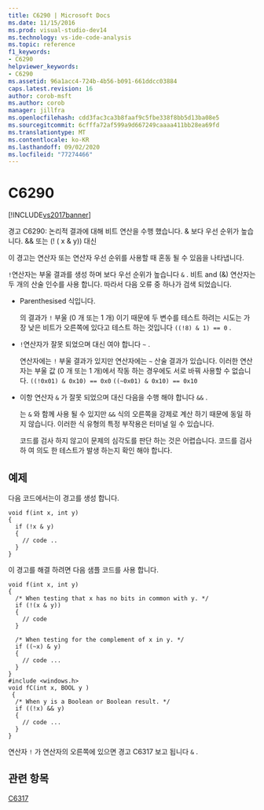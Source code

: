 ```yaml
---
title: C6290 | Microsoft Docs
ms.date: 11/15/2016
ms.prod: visual-studio-dev14
ms.technology: vs-ide-code-analysis
ms.topic: reference
f1_keywords:
- C6290
helpviewer_keywords:
- C6290
ms.assetid: 96a1acc4-724b-4b56-b091-661ddcc03884
caps.latest.revision: 16
author: corob-msft
ms.author: corob
manager: jillfra
ms.openlocfilehash: cdd3fac3ca3b8faaf9c5fbe338f8bb5d13ba08e5
ms.sourcegitcommit: 6cfffa72af599a9d667249caaaa411bb28ea69fd
ms.translationtype: MT
ms.contentlocale: ko-KR
ms.lasthandoff: 09/02/2020
ms.locfileid: "77274466"
---
```

# <a name="c6290"></a>C6290
[!INCLUDE[vs2017banner](../includes/vs2017banner.md)]

경고 C6290: 논리적 결과에 대해 비트 연산을 수행 했습니다. & 보다 우선 순위가 높습니다.  && 또는 (! ( x & y)) 대신  
  
 이 경고는 연산자 또는 연산자 우선 순위를 사용할 때 혼동 될 수 있음을 나타냅니다.  
  
 `!`연산자는 부울 결과를 생성 하며 보다 우선 순위가 높습니다 `&` . 비트 and (&) 연산자는 두 개의 산술 인수를 사용 합니다. 따라서 다음 오류 중 하나가 검색 되었습니다.  
  
- Parenthesised 식입니다.  
  
   의 결과가 `!` 부울 (0 개 또는 1 개) 이기 때문에 두 변수를 테스트 하려는 시도는 가장 낮은 비트가 오른쪽에 있다고 테스트 하는 것입니다 `((!8) & 1) == 0` .  
  
- `!`연산자가 잘못 되었으며 대신 여야 합니다 `~` .  
  
   연산자에는 `!` 부울 결과가 있지만 연산자에는 `~` 산술 결과가 있습니다. 이러한 연산자는 부울 값 (0 개 또는 1 개)에서 작동 하는 경우에도 서로 바꿔 사용할 수 없습니다. `((!0x01) & 0x10) == 0x0` `((~0x01) & 0x10) == 0x10`  
  
- 이항 연산자 `&` 가 잘못 되었으며 대신 다음을 수행 해야 합니다 `&&` .  
  
   는 `&` 와 함께 사용 될 수 있지만 `&&` 식의 오른쪽을 강제로 계산 하기 때문에 동일 하지 않습니다. 이러한 식 유형의 특정 부작용은 터미널 일 수 있습니다.  
  
  코드를 검사 하지 않고이 문제의 심각도를 판단 하는 것은 어렵습니다. 코드를 검사 하 여 의도 한 테스트가 발생 하는지 확인 해야 합니다.  
  
## <a name="example"></a>예제  
 다음 코드에서는이 경고를 생성 합니다.  
  
```  
void f(int x, int y)  
{  
  if (!x & y)  
  {  
    // code ..  
  }  
}  
```  
  
 이 경고를 해결 하려면 다음 샘플 코드를 사용 합니다.  
  
```  
void f(int x, int y)  
{  
  /* When testing that x has no bits in common with y. */  
  if (!(x & y))  
  {  
    // code   
  }  
  
  /* When testing for the complement of x in y. */  
  if ((~x) & y)  
  {  
    // code ...  
  }  
}  
#include <windows.h>  
void fC(int x, BOOL y )  
 {  
  /* When y is a Boolean or Boolean result. */  
  if ((!x) && y)  
  {  
    // code ...  
  }  
}  
```  
  
 연산자 `!` 가 연산자의 오른쪽에 있으면 경고 C6317 보고 됩니다 `&` .  
  
## <a name="see-also"></a>관련 항목  
 [C6317](../code-quality/c6317.md)
